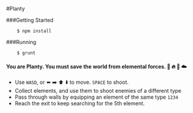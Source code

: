 #Planty

###Getting Started

```
	$ npm install
```

###Running

```
	$ grunt
```

#### You are Planty. You must save the world from elemental forces. :ocean: :fire: :volcano: :cloud:
- Use `WASD`, or :arrow_left: :arrow_right: :arrow_up: :arrow_down: to move. `SPACE` to shoot.
- Collect elements, and use them to shoot enemies of a different type 
- Pass through walls by equipping an element of the same type `1234`
- Reach the exit to keep searching for the 5th element.